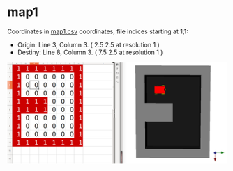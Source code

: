 # map1

Coordinates in [map1.csv](map1.csv) coordinates, file indices starting at 1,1:
- Origin: Line 3, Column 3. ( 2.5 2.5 at resolution 1 )
- Destiny: Line 8, Column 3. ( 7.5 2.5 at resolution 1 )

![map1.png](map1.png)
